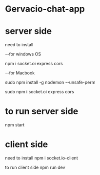 # Gervacio-chat-app 

# server side
need to install

--for windows OS

npm i socket.oi express cors 

--for Macbook

sudo npm install -g nodemon --unsafe-perm

sudo npm i socket.oi express cors
# to run server side 
npm start

# client side
need to install
npm i socket.io-client 

to run client side
npm run dev
